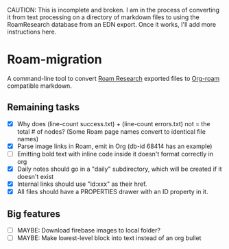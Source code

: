 CAUTION: This is incomplete and broken. I am in the process of converting it from text processing on a directory of markdown files to using the RoamResearch database from an EDN export. Once it works, I'll add more instructions here.


# Roam-migration

A command-line tool to convert [Roam Research](https://roamresearch.com/) exported files to [Org-roam](https://github.com/org-roam/org-roam) compatible markdown.


## Remaining tasks

- [X] Why does (line-count success.txt) + (line-count errors.txt) not = the total # of nodes? (Some Roam page names convert to identical file names)
- [X] Parse image links in Roam, emit in Org (db-id 68414 has an example)
- [ ] Emitting bold text with inline code inside it doesn't format correctly in org
- [X] Daily notes should go in a "daily" subdirectory, which will be created if it doesn't exist
- [X] Internal links should use "id:xxx" as their href.
- [X] All files should have a PROPERTIES drawer with an ID property in it.

## Big features

- [ ] MAYBE: Download firebase images to local folder?
- [ ] MAYBE: Make lowest-level block into text instead of an org bullet
